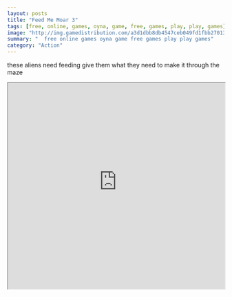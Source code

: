 ```yaml
---
layout: posts
title: "Feed Me Moar 3"
tags: [free, online, games, oyna, game, free, games, play, play, games]
image: "http://img.gamedistribution.com/a3d1dbb8db4547ceb049fd1fbb27013a.jpg"
summary: "  free online games oyna game free games play play games"
category: "Action"
---
```


these aliens need feeding give them what they need to make it through the maze

<iframe width="100%" height="480px;" src="http://flash.gamedistribution.com?game=a3d1dbb8db4547ceb049fd1fbb27013a"></iframe>